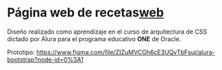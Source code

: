 # Página web de recetas[web](assets/img/alura-bootstrap.png)
Diseño realizado como aprendizaje en el curso de arquitectura de CSS dictado por Alura para el programa educativo **ONE** de Oracle.

Prototipo: https://www.figma.com/file/ZIZuMVCGh6cE3UQvTbFsuj/alura-bootstrap?node-id=0%3A1
